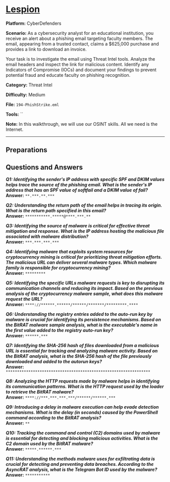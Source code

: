 # <a href="https://cyberdefenders.org/blueteam-ctf-challenges/phishstrike/">Lespion</a>

**Platform:** CyberDefenders

**Scenario:** As a cybersecurity analyst for an educational institution, you receive an alert about a phishing email targeting faculty members. The email, appearing from a trusted contact, claims a $625,000 purchase and provides a link to download an invoice.

Your task is to investigate the email using Threat Intel tools. Analyze the email headers and inspect the link for malicious content. Identify any Indicators of Compromise (IOCs) and document your findings to prevent potential fraud and educate faculty on phishing recognition.

**Category:** Threat Intel

**Difficulty:** Medium

**File:** `194-PhishStrike.eml`

**Tools:** `` 

**Note:** In this walkthrough, we will use our OSINT skills. All we need is the Internet.

---

## **Preparations**


## **Questions and Answers**

***Q1: Identifying the sender's IP address with specific SPF and DKIM values helps trace the source of the phishing email. What is the sender's IP address that has an SPF value of softfail and a DKIM value of fail?***  
**Answer:** `**.***.**.***`

***Q2: Understanding the return path of the email helps in tracing its origin. What is the return path specified in this email?***  
**Answer:** `***********.*****@****.***.**`

***Q3: Identifying the source of malware is critical for effective threat mitigation and response. What is the IP address hosting the malicious file associated with malware distribution?***  
**Answer:** `***.***.***.***`

***Q4: Identifying malware that exploits system resources for cryptocurrency mining is critical for prioritizing threat mitigation efforts. The malicious URL can deliver several malware types. Which malware family is responsible for cryptocurrency mining?***  
**Answer:** `*********`

***Q5: Identifying the specific URLs malware requests is key to disrupting its communication channels and reducing its impact. Based on the previous analysis of the cryptocurrency malware sample, what does this malware request the URL?***  
**Answer:** `****://******.******/******/*******/*********.****`

***Q6: Understanding the registry entries added to the auto-run key by malware is crucial for identifying its persistence mechanisms. Based on the BitRAT malware sample analysis, what is the executable's name in the first value added to the registry auto-run key?***  
**Answer:** `******.***`

***Q7: Identifying the SHA-256 hash of files downloaded from a malicious URL is essential for tracking and analyzing malware activity. Based on the BitRAT analysis, what is the SHA-256 hash of the file previously downloaded and added to the autorun keys?***  
**Answer:** `****************************************************************`

***Q8: Analyzing the HTTP requests made by malware helps in identifying its communication patterns. What is the HTTP request used by the loader to retrieve the BitRAT malware?***  
**Answer:** `****://***.***.***.***/******/******.***`

***Q9: Introducing a delay in malware execution can help evade detection mechanisms. What is the delay (in seconds) caused by the PowerShell command according to the BitRAT analysis?***  
**Answer:** `**`

***Q10: Tracking the command and control (C2) domains used by malware is essential for detecting and blocking malicious activities. What is the C2 domain used by the BitRAT malware?***  
**Answer:** `*****.******.***`

***Q11: Understanding the methods malware uses for exfiltrating data is crucial for detecting and preventing data breaches. According to the AsyncRAT analysis, what is the Telegram Bot ID used by the malware?***  
**Answer:** `***********`
